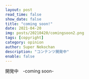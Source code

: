 ```yaml
---
layout: post
read_time: false
show_date: false
title: "coming soon!"
date: 2021-04-20
img: posts/20210420/comingsoon2.png
tags: [copyright]
category: opinion
author: Super Nekochan
description: "コンテンツ開発中"
enable: false
---
```

開発中　-coming soon-